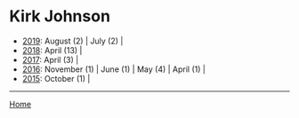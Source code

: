 # Kirk Johnson

  * [2019](./kirk-johnson-2019.md): 
      August (2) | 
      July (2) | 
  * [2018](./kirk-johnson-2018.md): 
      April (13) | 
  * [2017](./kirk-johnson-2017.md): 
      April (3) | 
  * [2016](./kirk-johnson-2016.md): 
      November (1) | 
      June (1) | 
      May (4) | 
      April (1) | 
  * [2015](./kirk-johnson-2015.md): 
      October (1) | 

----

[Home](../)
